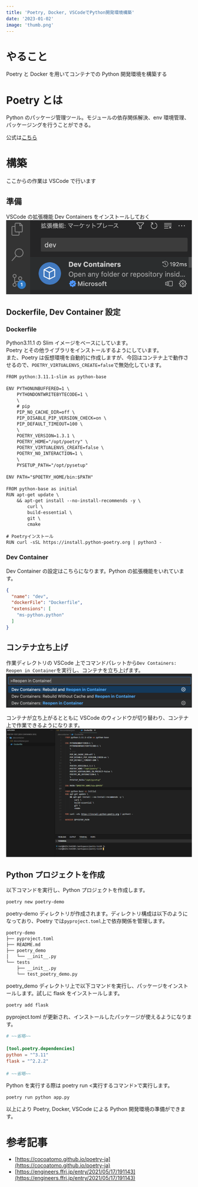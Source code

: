 ```yaml
---
title: 'Poetry, Docker, VSCodeでPython開発環境構築'
date: '2023-01-02'
image: 'thumb.png'
---
```


# やること

Poetry と Docker を用いてコンテナでの Python 開発環境を構築する

# Poetry とは

Python のパッケージ管理ツール。モジュールの依存関係解決、env 環境管理、パッケージングを行うことができる。

公式は[こちら](https://python-poetry.org/)

# 構築

ここからの作業は VSCode で行います

## 準備

VSCode の拡張機能 Dev Containers をインストールしておく
![picture 1](20230103-index-devcontainer.png)

## Dockerfile, Dev Container 設定

### Dockerfile

Python3.11.1 の Slim イメージをベースにしています。  
Poetry とその他ライブラリをインストールするようにしています。  
また、Poetry は仮想環境を自動的に作成しますが、今回はコンテナ上で動作させるので、`POETRY_VIRTUALENVS_CREATE=false`で無効化しています。

```dockerfile:.devcontainer/Dockerfile
FROM python:3.11.1-slim as python-base

ENV PYTHONUNBUFFERED=1 \
    PYTHONDONTWRITEBYTECODE=1 \
    \
    # pip
    PIP_NO_CACHE_DIR=off \
    PIP_DISABLE_PIP_VERSION_CHECK=on \
    PIP_DEFAULT_TIMEOUT=100 \
    \
    POETRY_VERSION=1.3.1 \
    POETRY_HOME="/opt/poetry" \
    POETRY_VIRTUALENVS_CREATE=false \
    POETRY_NO_INTERACTION=1 \
    \
    PYSETUP_PATH="/opt/pysetup"

ENV PATH="$POETRY_HOME/bin:$PATH"

FROM python-base as initial
RUN apt-get update \
    && apt-get install --no-install-recommends -y \
        curl \
        build-essential \
        git \
        cmake

# Poetryインストール
RUN curl -sSL https://install.python-poetry.org | python3 -
```

### Dev Container

Dev Container の設定はこちらになります。Python の拡張機能をいれています。

```json:.devcontainer/devcontainer.json
{
  "name": "dev",
  "dockerFile": "Dockerfile",
  "extensions": [
    "ms-python.python"
  ]
}
```

## コンテナ立ち上げ

作業ディレクトリの VSCode 上でコマンドパレットから`Dev Containers: Reopen in Container`を実行し、コンテナを立ち上げます。
![picture 2](20230103-index-reopen.png)

コンテナが立ち上がるとともに VSCode のウィンドウが切り替わり、コンテナ上で作業できるようになります。
![picture 3](20230103-index-pic_containerwindow.png)

## Python プロジェクトを作成

以下コマンドを実行し、Python プロジェクトを作成します。

```
poetry new poetry-demo
```

poetry-demo ディレクトリが作成されます。ディレクトリ構成は以下のようになっており、Poetry では`pyproject.toml`上で依存関係を管理します。

```
poetry-demo
├── pyproject.toml
├── README.md
├── poetry_demo
│   └── __init__.py
└── tests
    ├── __init__.py
    └── test_poetry_demo.py
```

poetry_demo ディレクトリ上で以下コマンドを実行し、パッケージをインストールします。試しに flask をインストールします。

```
poetry add flask
```

pyproject.toml が更新され、インストールしたパッケージが使えるようになります。

```toml:pyproject.toml
# ~~省略~~

[tool.poetry.dependencies]
python = "^3.11"
flask = "^2.2.2"

# ~~省略~~
```

Python を実行する際は poetry run <実行するコマンド>で実行します。

```
poetry run python app.py
```

以上により Poetry, Docker, VSCode による Python 開発環境の準備ができます。

# 参考記事

- [https://cocoatomo.github.io/poetry-ja](https://cocoatomo.github.io/poetry-ja)
- [https://engineers.ffri.jp/entry/2021/05/17/191143](https://engineers.ffri.jp/entry/2021/05/17/191143)

